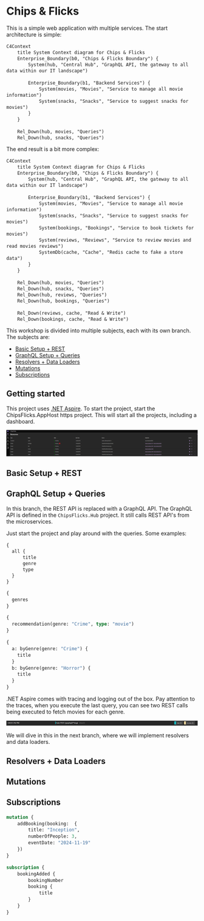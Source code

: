 # Chips & Flicks

This is a simple web application with multiple services. The start architecture is simple:

```mermaid
C4Context
    title System Context diagram for Chips & Flicks
    Enterprise_Boundary(b0, "Chips & Flicks Boundary") {
        System(hub, "Central Hub", "GraphQL API, the gateway to all data within our IT landscape")

        Enterprise_Boundary(b1, "Backend Services") {
            System(movies, "Movies", "Service to manage all movie information")
            System(snacks, "Snacks", "Service to suggest snacks for movies")
        }
    }

    Rel_Down(hub, movies, "Queries")
    Rel_Down(hub, snacks, "Queries")
```

The end result is a bit more complex:
```mermaid
C4Context
    title System Context diagram for Chips & Flicks
    Enterprise_Boundary(b0, "Chips & Flicks Boundary") {
        System(hub, "Central Hub", "GraphQL API, the gateway to all data within our IT landscape")

        Enterprise_Boundary(b1, "Backend Services") {
            System(movies, "Movies", "Service to manage all movie information")
            System(snacks, "Snacks", "Service to suggest snacks for movies")
            System(bookings, "Bookings", "Service to book tickets for movies")
            System(reviews, "Reviews", "Service to review movies and read movies reviews")
            SystemDb(cache, "Cache", "Redis cache to fake a store data")
        }
    }

    Rel_Down(hub, movies, "Queries")
    Rel_Down(hub, snacks, "Queries")
    Rel_Down(hub, reviews, "Queries")
    Rel_Down(hub, bookings, "Queries")

    Rel_Down(reviews, cache, "Read & Write")
    Rel_Down(bookings, cache, "Read & Write")
```

This workshop is divided into multiple subjects, each with its own branch. The subjects are:

- [Basic Setup + REST](https://github.com/jacobduijzer/graphql-workshop)
- [GraphQL Setup + Queries](https://github.com/jacobduijzer/graphql-workshop/tree/graphql)
- [Resolvers + Data Loaders](https://github.com/jacobduijzer/graphql-workshop/tree/resolvers)
- [Mutations](https://github.com/jacobduijzer/graphql-workshop/tree/mutations)
- [Subscriptions](https://github.com/jacobduijzer/graphql-workshop/tree/subscriptions)

## Getting started

This project uses [.NET Aspire](https://learn.microsoft.com/en-us/dotnet/aspire/). To start the project, start the ChipsFlicks.AppHost https project. This will start all the projects, including a dashboard.

![Dashboard](./docs/assets/aspire-dashboard.png)

## Basic Setup + REST



## GraphQL Setup + Queries

In this branch, the REST API is replaced with a GraphQL API. The GraphQL API is defined in the `ChipsFlicks.Hub` project. It still calls REST API's from the microservices.

Just start the project and play around with the queries. Some examples:

```grapgql
{ 
  all {
      title
      genre
      type
  }
}
```

```graphql
{ 
  genres 
}
```

```graphql
{ 
  recommendation(genre: "Crime", type: "movie") 
} 
```

```graphql
{ 
  a: byGenre(genre: "Crime") {
    title
  }
  b: byGenre(genre: "Horror") {
    title
  }
} 
```

.NET Aspire comes with tracing and logging out of the box. Pay attention to the traces, when you execute the last query, you can see two REST calls being executed to fetch movies for each genre.

![Traces](./docs/assets/trace.png)

We will dive in this in the next branch, where we will implement resolvers and data loaders.

## Resolvers + Data Loaders

## Mutations

## Subscriptions

```graphql
mutation {
    addBooking(booking:  {
        title: "Inception",
        numberOfPeople: 3,
        eventDate: "2024-11-19"
    })
}
```

```graphql
subscription {
    bookingAdded {
        bookingNumber
        booking {
            title
        }
    }
}
```


